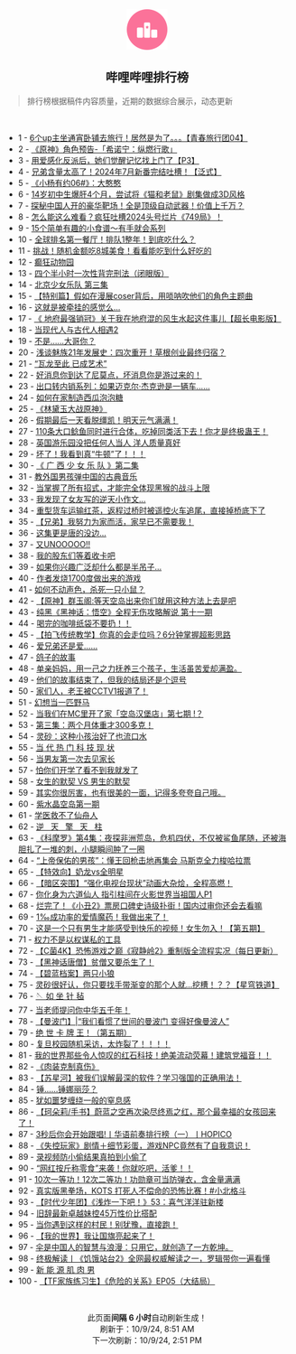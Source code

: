 <div align="center">
    <img src="./assets/icon_rank.png" alt="logo" />
    <h2>哔哩哔哩排行榜</h>
</div>

> 排行榜根据稿件内容质量，近期的数据综合展示，动态更新

<br />

<ul><li><span>1 - <a href=https://www.bilibili.com/BV18g1eYPE65>6个up主坐通宵卧铺去旅行！居然是为了。。。【青春旅行团04】</a></span></li><li><span>2 - <a href=https://www.bilibili.com/BV1Dq1qYGERM>《原神》角色预告-「希诺宁：纵燃行歌」</a></span></li><li><span>3 - <a href=https://www.bilibili.com/BV1Tf1eYhEBS>用爱感化反派后，她们觉醒记忆找上门了【P3】</a></span></li><li><span>4 - <a href=https://www.bilibili.com/BV1F219Y3Ewv>兄弟含量太高了！2024年7月新番完结吐槽！【泛式】</a></span></li><li><span>5 - <a href=https://www.bilibili.com/BV1sXx4ekEC3>《小杨有约06#》：大憨憨</a></span></li><li><span>6 - <a href=https://www.bilibili.com/BV1sGxfecEZS>14岁初中生爆肝4个月，尝试将《猫和老鼠》剧集做成3D风格</a></span></li><li><span>7 - <a href=https://www.bilibili.com/BV1Sn1SYrE2A>探秘中国人开的豪华靶场！全是顶级自动武器！价值上千万？</a></span></li><li><span>8 - <a href=https://www.bilibili.com/BV1WR1DYMERi>怎么能这么难看？疯狂吐槽2024头号烂片《749局》！</a></span></li><li><span>9 - <a href=https://www.bilibili.com/BV1mz4Le1EA2>15个简单有趣的小食谱～有手就会系列</a></span></li><li><span>10 - <a href=https://www.bilibili.com/BV1tL45eVEFU>全球排名第一餐厅！排队1整年！到底吃什么？</a></span></li><li><span>11 - <a href=https://www.bilibili.com/BV14H1iYeEev>挑战！随机金额吃8城美食！看看能吃到什么好吃的</a></span></li><li><span>12 - <a href=https://www.bilibili.com/BV16t1RYGETy>癫狂动物园</a></span></li><li><span>13 - <a href=https://www.bilibili.com/BV1ZXxtehEPa>四个半小时一次性背完刑法（闭眼版）</a></span></li><li><span>14 - <a href=https://www.bilibili.com/BV1yy1vYfEmQ>北京少女乐队&nbsp;第三集</a></span></li><li><span>15 - <a href=https://www.bilibili.com/BV1zB1iYXEz6>【特别篇】假如在漫展coser背后，用唢呐吹他们的角色主题曲</a></span></li><li><span>16 - <a href=https://www.bilibili.com/BV1uM4cerEVk>这就是被牵挂的感觉么...</a></span></li><li><span>17 - <a href=https://www.bilibili.com/BV1CL1XYkEVr>《&nbsp;地府最强销冠》关于我在地府混的风生水起这件事儿【超长电影版】</a></span></li><li><span>18 - <a href=https://www.bilibili.com/BV1f41CYVEfo>当现代人与古代人相遇2</a></span></li><li><span>19 - <a href=https://www.bilibili.com/BV1esxRevEBh>不是……大哥你？</a></span></li><li><span>20 - <a href=https://www.bilibili.com/BV1hMxgeBEpS>浅谈魅族21年发展史：四次重开！草根创业最终归宿？</a></span></li><li><span>21 - <a href=https://www.bilibili.com/BV13UxkehEpk>“瓦龙至此&nbsp;已成艺术”</a></span></li><li><span>22 - <a href=https://www.bilibili.com/BV1qW1UYDEij>好消息你到达了尼莫点，坏消息你是游过来的！</a></span></li><li><span>23 - <a href=https://www.bilibili.com/BV1Rp1dYeEw3>出口转内销系列：如果迈克尔·杰克逊是一辆车……</a></span></li><li><span>24 - <a href=https://www.bilibili.com/BV1SM4ce6EFK>如何在家制造西瓜泡泡糖</a></span></li><li><span>25 - <a href=https://www.bilibili.com/BV1Th19YHE6n>《林黛玉大战原神》</a></span></li><li><span>26 - <a href=https://www.bilibili.com/BV1pC1yYHEGL>假期最后一天看脱缰凯！明天元气满满！</a></span></li><li><span>27 - <a href=https://www.bilibili.com/BV1vq1RYKEjS>110条大口鲶鱼同时进行合体，吃掉同类活下去！你才是终极蛊王！</a></span></li><li><span>28 - <a href=https://www.bilibili.com/BV1u51iYuENq>英国游乐园没把任何人当人&nbsp;洋人质量真好</a></span></li><li><span>29 - <a href=https://www.bilibili.com/BV1wT1dY1EV4>坏了！我看到真“牛顿”了！！！</a></span></li><li><span>30 - <a href=https://www.bilibili.com/BV1zL1qY4Eo5>《&nbsp;广&nbsp;西&nbsp;少&nbsp;女&nbsp;乐&nbsp;队&nbsp;》第二集</a></span></li><li><span>31 - <a href=https://www.bilibili.com/BV16y19YrEL3>教外国男孩弹中国的古典音乐</a></span></li><li><span>32 - <a href=https://www.bilibili.com/BV1g31iY3Eh9>当掌握了所有招式，才能完全体现黑猴的战斗上限</a></span></li><li><span>33 - <a href=https://www.bilibili.com/BV1nb1oYJELp>我发现了女友写的逆天小作文...</a></span></li><li><span>34 - <a href=https://www.bilibili.com/BV1TS4geeEy7>重型货车运输红茶，返程过桥时被遥控火车追尾，直接掉桥底下了</a></span></li><li><span>35 - <a href=https://www.bilibili.com/BV1jh1XYaEb9>【兄弟】我努力为家而活，家早已不需要我！</a></span></li><li><span>36 - <a href=https://www.bilibili.com/BV1Z919YvE4A>这集更是唐的没边...</a></span></li><li><span>37 - <a href=https://www.bilibili.com/BV1DCx4eUEa2>又UNOOOOO!!</a></span></li><li><span>38 - <a href=https://www.bilibili.com/BV1fu19YvEh4>我的股东们等着收卡吧</a></span></li><li><span>39 - <a href=https://www.bilibili.com/BV14G1RYpErj>如果你兴趣广泛却什么都是半吊子…</a></span></li><li><span>40 - <a href=https://www.bilibili.com/BV1tV1oY8E82>作者发烧1700度做出来的游戏</a></span></li><li><span>41 - <a href=https://www.bilibili.com/BV1PX1qYAEFt>如何不动声色，杀死一只小鼠？</a></span></li><li><span>42 - <a href=https://www.bilibili.com/BV1X81vYuELc>【原神】群玉阁:等天空岛出来你们就用这种方法上去是吧</a></span></li><li><span>43 - <a href=https://www.bilibili.com/BV1t825YkEwN>纯黑《黑神话：悟空》全程无伤攻略解说&nbsp;第十一期</a></span></li><li><span>44 - <a href=https://www.bilibili.com/BV1B82LYhESg>喝完的咖啡纸袋不要扔！！</a></span></li><li><span>45 - <a href=https://www.bilibili.com/BV1qw1fY1Evj>【拍飞传统教学】你真的会走位吗？6分钟掌握超影思路</a></span></li><li><span>46 - <a href=https://www.bilibili.com/BV1Ao1XYyEXx>爱兄弟还是爱……</a></span></li><li><span>47 - <a href=https://www.bilibili.com/BV1cqxvedEfY>鸽子的故事</a></span></li><li><span>48 - <a href=https://www.bilibili.com/BV1Uh1kYQE8N>单亲妈妈，用一己之力抚养三个孩子，生活虽苦爱却满盈。</a></span></li><li><span>49 - <a href=https://www.bilibili.com/BV1cT1dY1EVU>他们的故事结束了，但我的结局还是个逗号</a></span></li><li><span>50 - <a href=https://www.bilibili.com/BV1dr1iYSE61>家们人，老王被CCTV1报道了！</a></span></li><li><span>51 - <a href=https://www.bilibili.com/BV1fV1dY6Ee5>幻想当一匹野马</a></span></li><li><span>52 - <a href=https://www.bilibili.com/BV1ci1fYWE8o>当我们在MC里开了家「空岛汉堡店」第七期&nbsp;!？</a></span></li><li><span>53 - <a href=https://www.bilibili.com/BV1B11QYAE2L>第三集：两个月体重才300多克！</a></span></li><li><span>54 - <a href=https://www.bilibili.com/BV1E41XYNEEk>灵砂：这种小孩治好了也流口水</a></span></li><li><span>55 - <a href=https://www.bilibili.com/BV1RxxpeyEww>当&nbsp;代&nbsp;热&nbsp;门&nbsp;科&nbsp;技&nbsp;现&nbsp;状</a></span></li><li><span>56 - <a href=https://www.bilibili.com/BV1491XY2EGU>当男友第一次去见家长</a></span></li><li><span>57 - <a href=https://www.bilibili.com/BV1jQ1kYMEZX>怕你们开学了看不到我就发了</a></span></li><li><span>58 - <a href=https://www.bilibili.com/BV1HT1dY1ErJ>女生的默契&nbsp;VS&nbsp;男生的默契</a></span></li><li><span>59 - <a href=https://www.bilibili.com/BV1MD1RY4EyP>其实你很厉害，也有很美的一面，记得多夸夸自己哦。</a></span></li><li><span>60 - <a href=https://www.bilibili.com/BV11F1dYnE8y>紫水晶空岛第一期</a></span></li><li><span>61 - <a href=https://www.bilibili.com/BV1CZ1DYKE5d>学医救不了仙舟人</a></span></li><li><span>62 - <a href=https://www.bilibili.com/BV1RixSeQEBP>逆&nbsp;&nbsp;&nbsp;天&nbsp;&nbsp;&nbsp;擎&nbsp;&nbsp;&nbsp;天&nbsp;&nbsp;&nbsp;柱</a></span></li><li><span>63 - <a href=https://www.bilibili.com/BV1y41mYfEdw>《科摩罗》第4集：夜探非洲荒岛，危机四伏，不仅被鲨鱼尾随，还被海胆扎了一堆的刺，小腿瞬间肿了一圈</a></span></li><li><span>64 - <a href=https://www.bilibili.com/BV1A41iYcEtd>“上帝保佑的男孩”：懂王回枪击地再集会&nbsp;马斯克全力梭哈拉票</a></span></li><li><span>65 - <a href=https://www.bilibili.com/BV1Fp1rYuEBy>【特效向】奶龙vs全明星</a></span></li><li><span>66 - <a href=https://www.bilibili.com/BV1VY1DYpE8U>【暗区突围】“强化电视台现状”动画大杂烩，全程高燃！</a></span></li><li><span>67 - <a href=https://www.bilibili.com/BV1Ko1RYpEZH>你化身为六道仙人&nbsp;指引柱间在火影世界当祖国人P1</a></span></li><li><span>68 - <a href=https://www.bilibili.com/BV1cL1qYtEZP>烂完了！《小丑2》票房口碑史诗级扑街！国内过审你还会去看嘛</a></span></li><li><span>69 - <a href=https://www.bilibili.com/BV1AyxTe7EhM>1‰成功率的爱情魔药！我做出来了！</a></span></li><li><span>70 - <a href=https://www.bilibili.com/BV1PksZeoE8D>这是一个只有男生才能感受到快乐的视频！女生勿入！【第五期】</a></span></li><li><span>71 - <a href=https://www.bilibili.com/BV1h21XYHEw5>权力不是以权谋私的工具</a></span></li><li><span>72 - <a href=https://www.bilibili.com/BV1B61fYSEDQ>【C菌4K】恐怖游戏之巅《寂静岭2》重制版全流程实况（每日更新）</a></span></li><li><span>73 - <a href=https://www.bilibili.com/BV1KQ1DYgEGt>【黑神话唐僧】贫僧又要杀生了！</a></span></li><li><span>74 - <a href=https://www.bilibili.com/BV1Qb1ZYMEqN>【碧蓝档案】两只小狼</a></span></li><li><span>75 - <a href=https://www.bilibili.com/BV1vA1oYTEB4>灵砂很好认，你只要找手带渐变的那个人就…挖槽！？？【星穹铁道】</a></span></li><li><span>76 - <a href=https://www.bilibili.com/BV1rU1dY2EDZ>🪡&nbsp;如&nbsp;坐&nbsp;针&nbsp;毡</a></span></li><li><span>77 - <a href=https://www.bilibili.com/BV1AnxQerEmH>当老师提问你中华五千年！</a></span></li><li><span>78 - <a href=https://www.bilibili.com/BV19Z4Fe7ECG>【曼波门】|“我们看惯了世间的曼波门&nbsp;变得好像曼波人”</a></span></li><li><span>79 - <a href=https://www.bilibili.com/BV1wK1dYjEob>绝&nbsp;世&nbsp;卡&nbsp;牌&nbsp;王！（第五期）</a></span></li><li><span>80 - <a href=https://www.bilibili.com/BV1dL19YhEdK>复旦校园随机采访，太炸裂了！！！！</a></span></li><li><span>81 - <a href=https://www.bilibili.com/BV1Zh1XYaExM>我的世界那些令人惊叹的红石科技！绝美流动荧幕！建筑党福音！！</a></span></li><li><span>82 - <a href=https://www.bilibili.com/BV1wt1iY8Ee1>《肉装克制真伤》</a></span></li><li><span>83 - <a href=https://www.bilibili.com/BV12Xx4ekEvm>【苏星河】被我们误解最深的软件？学习强国的正确用法！</a></span></li><li><span>84 - <a href=https://www.bilibili.com/BV1Az4FehEqY>锤……锤娜丽莎？</a></span></li><li><span>85 - <a href=https://www.bilibili.com/BV1MgxQeEEmG>犹如噩梦缠绕一般的窒息感</a></span></li><li><span>86 - <a href=https://www.bilibili.com/BV1DP1rYnEt7>【珂朵莉/手书】蔚蓝之空再次染尽终焉之红，那个最幸福的女孩回来了！</a></span></li><li><span>87 - <a href=https://www.bilibili.com/BV1dH1dYKExe>3秒后你会开始跟唱!丨华语前奏排行榜（一）丨HOPICO</a></span></li><li><span>88 - <a href=https://www.bilibili.com/BV1xTxseeEZR>《失控玩家》剧情＋细节彩蛋，游戏NPC竟然有了自我意识！</a></span></li><li><span>89 - <a href=https://www.bilibili.com/BV1BcxZeUEDM>录视频防小偷结果真拍到小偷了</a></span></li><li><span>90 - <a href=https://www.bilibili.com/BV1gQxkebELa>“网红按斤称零食”来袭！你就吃吧，活爹！！</a></span></li><li><span>91 - <a href=https://www.bilibili.com/BV1H9xoeWEWi>10次一等功！12次二等功！功勋章可当防弹衣，含金量满满</a></span></li><li><span>92 - <a href=https://www.bilibili.com/BV1TX1XY7Eq9>真实版黑拳场，KOTS&nbsp;打死人不偿命的恐怖比赛！#小北格斗</a></span></li><li><span>93 - <a href=https://www.bilibili.com/BV1sK2nYpEER>【时代少年团】《浅炸一下吧！》53：喜气洋洋驻新楼</a></span></li><li><span>94 - <a href=https://www.bilibili.com/BV1gt19YWEW4>旧辞最新卓越妹控45万性价比搭配</a></span></li><li><span>95 - <a href=https://www.bilibili.com/BV1mz1vYAEZc>当你遇到这样的村民！别犹豫，直接跑！</a></span></li><li><span>96 - <a href=https://www.bilibili.com/BV19zxbeFEMg>【我的世界】我让国旗亮起来了！</a></span></li><li><span>97 - <a href=https://www.bilibili.com/BV1t54AeLEhM>伞是中国人的智慧与浪漫：只用它，就创造了一方乾坤。</a></span></li><li><span>98 - <a href=https://www.bilibili.com/BV1Kx1BYzEVE>终极解读丨《饥饿站台2》全网最权威解读之一，罗辑带你一遍看懂</a></span></li><li><span>99 - <a href=https://www.bilibili.com/BV1wt1iY8EkT>新&nbsp;能&nbsp;源&nbsp;肌&nbsp;肉&nbsp;男</a></span></li><li><span>100 - <a href=https://www.bilibili.com/BV1Bd1ZYSEJP>【TF家族练习生】《危险的关系》EP05（大结局）</a></span></li></ul>

<br />

<p align=center>此页面<strong>间隔 6 小时</strong>自动刷新生成！<br>刷新于：10/9/24, 8:51 AM<br>下一次刷新：10/9/24, 2:51 PM</p>